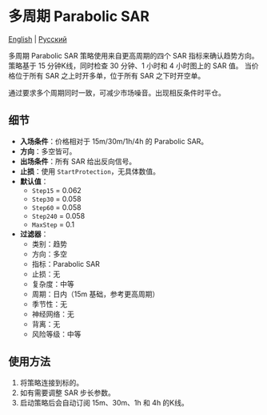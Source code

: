 # 多周期 Parabolic SAR
[English](README.md) | [Русский](README_ru.md)

多周期 Parabolic SAR 策略使用来自更高周期的四个 SAR 指标来确认趋势方向。
策略基于 15 分钟K线，同时检查 30 分钟、1 小时和 4 小时图上的 SAR 值。
当价格位于所有 SAR 之上时开多单，位于所有 SAR 之下时开空单。

通过要求多个周期同时一致，可减少市场噪音。出现相反条件时平仓。

## 细节

- **入场条件**：价格相对于 15m/30m/1h/4h 的 Parabolic SAR。
- **方向**：多空皆可。
- **出场条件**：所有 SAR 给出反向信号。
- **止损**：使用 `StartProtection`，无具体数值。
- **默认值**：
  - `Step15` = 0.062
  - `Step30` = 0.058
  - `Step60` = 0.058
  - `Step240` = 0.058
  - `MaxStep` = 0.1
- **过滤器**：
  - 类别：趋势
  - 方向：多空
  - 指标：Parabolic SAR
  - 止损：无
  - 复杂度：中等
  - 周期：日内（15m 基础，参考更高周期）
  - 季节性：无
  - 神经网络：无
  - 背离：无
  - 风险等级：中等

## 使用方法

1. 将策略连接到标的。
2. 如有需要调整 SAR 步长参数。
3. 启动策略后会自动订阅 15m、30m、1h 和 4h 的K线。

